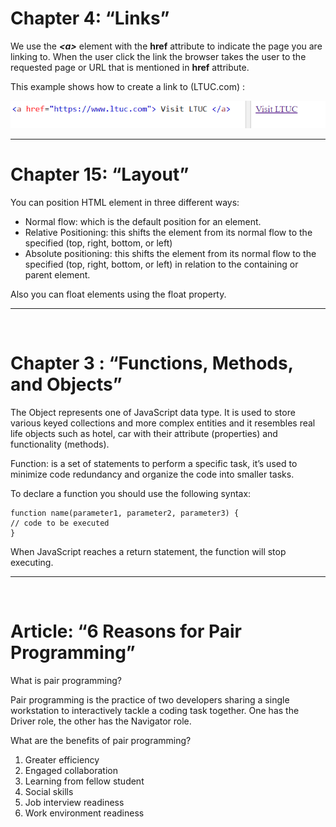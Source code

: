 # Chapter 4: “Links”

 We use the ***\<a\>*** element with the **href** attribute to indicate the page you are linking to. When the user click the link the browser takes the user to the requested page or URL that is mentioned in **href** attribute.

 This example shows how to create a link to (LTUC.com) :

 ![link](link.png)

 -----------------------------------------------------------------------------------------------------------------------------

# Chapter 15: “Layout”

You can position HTML element in three different ways:
- Normal flow: which is the default position for an element.
- Relative Positioning: this shifts the element from its normal flow to the specified (top, right, bottom, or left)
- Absolute positioning: this shifts the element from its normal flow to the specified (top, right, bottom, or left) in relation to the containing or parent element.

Also you can  float elements using the float property.

------------------------------------------------------------------------------------------------------------------------------
 
# Chapter 3 : “Functions, Methods, and Objects” 

The Object represents one of JavaScript data type. It is used to store various keyed collections and more complex entities and it resembles real life objects such as hotel, car with their attribute (properties) and functionality (methods).

Function: is a set of statements to perform a specific task, it’s used to minimize code redundancy and organize the code into smaller tasks.

To declare a function you should use the following syntax:

    function name(parameter1, parameter2, parameter3) {
    // code to be executed
    }

When JavaScript reaches a return statement, the function will stop executing.

------------------------------------------------------------------------------------------------------------------------------
 
# Article: “6 Reasons for Pair Programming”

What is pair programming?

Pair programming is the practice of two developers sharing a single workstation to interactively tackle a coding task together. One has the Driver role, the other has the Navigator role.

What are the benefits of pair programming?
1. Greater efficiency
2. Engaged collaboration
3.	Learning from fellow student
4.	Social skills
5.	Job interview readiness
6.	Work environment readiness

